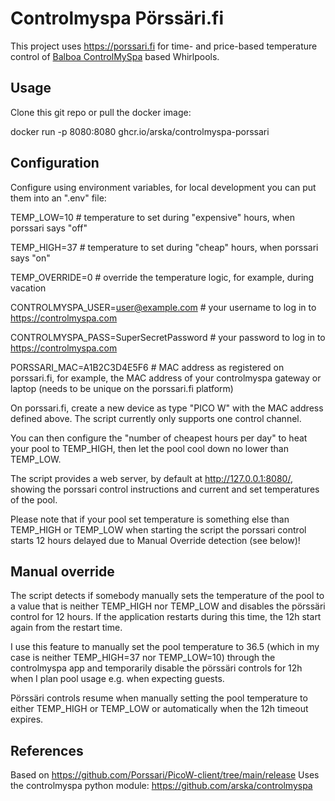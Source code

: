 # Controlmyspa Pörssäri.fi

This project uses https://porssari.fi for time- and price-based temperature control of [Balboa ControlMySpa](https://github.com/arska/controlmyspa) based Whirlpools.

## Usage

Clone this git repo or pull the docker image:

docker run -p 8080:8080 ghcr.io/arska/controlmyspa-porssari

## Configuration

Configure using environment variables, for local development you can put them into an ".env" file:

TEMP_LOW=10 # temperature to set during "expensive" hours, when porssari says "off"

TEMP_HIGH=37 # temperature to set during "cheap" hours, when porssari says "on"

TEMP_OVERRIDE=0 # override the temperature logic, for example, during vacation

CONTROLMYSPA_USER=user@example.com # your username to log in to https://controlmyspa.com

CONTROLMYSPA_PASS=SuperSecretPassword # your password to log in to https://controlmyspa.com

PORSSARI_MAC=A1B2C3D4E5F6 # MAC address as registered on porssari.fi, for example, the MAC address of your controlmyspa gateway or laptop (needs to be unique on the porssari.fi platform)

On porssari.fi, create a new device as type "PICO W" with the MAC address defined above. The script currently only supports one control channel.

You can then configure the "number of cheapest hours per day" to heat your pool to TEMP_HIGH, then let the pool cool down no lower than TEMP_LOW.

The script provides a web server, by default at http://127.0.0.1:8080/, showing the porssari control instructions and current and set temperatures of the pool.

Please note that if your pool set temperature is something else than TEMP_HIGH or TEMP_LOW when starting the script the porssari control starts 12 hours delayed due to Manual Override detection (see below)!

## Manual override

The script detects if somebody manually sets the temperature of the pool to a value that is neither TEMP_HIGH nor TEMP_LOW and disables the pörssäri control for 12 hours. If the application restarts during this time, the 12h start again from the restart time.

I use this feature to manually set the pool temperature to 36.5 (which in my case is neither TEMP_HIGH=37 nor TEMP_LOW=10) through the controlmyspa app and temporarily disable the pörssäri controls for 12h when I plan pool usage e.g. when expecting guests.

Pörssäri controls resume when manually setting the pool temperature to either TEMP_HIGH or TEMP_LOW or automatically when the 12h timeout expires.

## References

Based on https://github.com/Porssari/PicoW-client/tree/main/release
Uses the controlmyspa python module: https://github.com/arska/controlmyspa
